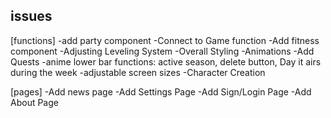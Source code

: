 ## issues

[functions]
-add party component
-Connect to Game function
-Add fitness component
-Adjusting Leveling System
-Overall Styling
-Animations
-Add Quests
-anime lower bar functions: active season, delete button, Day it airs during the week
-adjustable screen sizes
-Character Creation 

[pages]
-Add news page
-Add Settings Page
-Add Sign/Login Page
-Add About Page